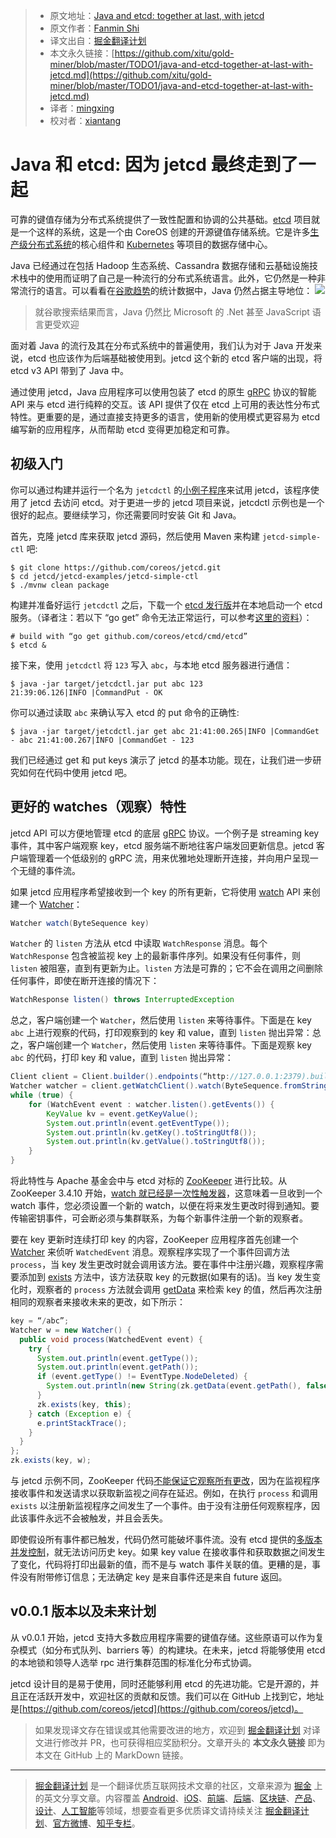 > * 原文地址：[Java and etcd: together at last, with jetcd](https://coreos.com/blog/java-and-etcd-together-with-jetcd)
> * 原文作者：[Fanmin Shi](https://coreos.com/blog/java-and-etcd-together-with-jetcd)
> * 译文出自：[掘金翻译计划](https://github.com/xitu/gold-miner)
> * 本文永久链接：[https://github.com/xitu/gold-miner/blob/master/TODO1/java-and-etcd-together-at-last-with-jetcd.md](https://github.com/xitu/gold-miner/blob/master/TODO1/java-and-etcd-together-at-last-with-jetcd.md)
> * 译者：[mingxing](https://github.com/mingxing47)
> * 校对者：[xiantang](https://github.com/xiantang)

# Java 和 etcd: 因为 jetcd 最终走到了一起

可靠的键值存储为分布式系统提供了一致性配置和协调的公共基础。[etcd](https://github.com/coreos/etcd) 项目就是一个这样的系统，这是一个由 CoreOS 创建的开源键值存储系统。它是许多[生产级分布式系统](https://github.com/coreos/etcd/blob/master/documentation/producing-users.md)的核心组件和 [Kubernetes](https://kubernetes.io/) 等项目的数据存储中心。

Java 已经通过在包括 Hadoop 生态系统、Cassandra 数据存储和云基础设施技术栈中的使用而证明了自己是一种流行的分布式系统语言。此外，它仍然是一种非常流行的语言。可以看看在[谷歌趋势](https://trends.google.com/trends/explore?cat=32&q=%2Fm%2F07sbkfb,%2Fm%2F09gbxjr,%2Fm%2F06ff5,%2Fm%2F0gdzk,%2Fm%2F02p97)的统计数据中，Java 仍然占据主导地位：
![](https://coreos.com/sites/default/files/inline-images/google-trends-java.png)
> 就谷歌搜索结果而言，Java 仍然比 Microsoft 的 .Net 甚至 JavaScript 语言更受欢迎

面对着 Java 的流行及其在分布式系统中的普遍使用，我们认为对于 Java 开发来说，etcd 也应该作为后端基础被使用到。jetcd 这个新的 etcd 客户端的出现，将 etcd v3 API 带到了 Java 中。

通过使用 jetcd，Java 应用程序可以使用包装了 etcd 的原生 [gRPC](https://github.com/coreos/etcd/blob/master/Documentation/dev-guide/api_reference_v3.md) 协议的智能 API 来与 etcd 进行纯粹的交互。该 API 提供了仅在 etcd 上可用的表达性分布式特性。更重要的是，通过直接支持更多的语言，使用新的使用模式更容易为 etcd 编写新的应用程序，从而帮助 etcd 变得更加稳定和可靠。

## 初级入门

你可以通过构建并运行一个名为 `jetcdctl` 的[小例子程序](https://github.com/coreos/jetcd/tree/master/jetcd-examples/jetcd-simple-ctl)来试用 jetcd，该程序使用了 jetcd 去访问 etcd。对于更进一步的 jetcd 项目来说，jetcdctl 示例也是一个很好的起点。要继续学习，你还需要同时安装 Git 和 Java。

首先，克隆 jetcd 库来获取 jetcd 源码，然后使用 Maven 来构建 `jetcd-simple-ctl` 吧:

``` plain
$ git clone https://github.com/coreos/jetcd.git
$ cd jetcd/jetcd-examples/jetcd-simple-ctl
$ ./mvnw clean package
```

构建并准备好运行 `jetcdctl` 之后，下载一个 [etcd 发行版](https://github.com/coreos/etcd/releases)并在本地启动一个 etcd 服务。（译者注：若以下 “go get” 命令无法正常运行，可以参考[这里的资料](https://github.com/etcd-io/etcd/blob/master/Documentation/dl_build.md)）：

``` plain
# build with “go get github.com/coreos/etcd/cmd/etcd”
$ etcd &
```

接下来，使用 `jetcdctl` 将 `123` 写入 `abc`，与本地 etcd 服务器进行通信：

``` plain
$ java -jar target/jetcdctl.jar put abc 123
21:39:06.126|INFO |CommandPut - OK
```

你可以通过读取 `abc` 来确认写入 etcd 的 put 命令的正确性:

``` plain
$ java -jar target/jetcdctl.jar get abc 21:41:00.265|INFO |CommandGet - abc 21:41:00.267|INFO |CommandGet - 123
```

我们已经通过 get 和 put keys 演示了 jetcd 的基本功能。现在，让我们进一步研究如何在代码中使用 jetcd 吧。

## 更好的 watches（观察）特性

jetcd API 可以方便地管理 etcd 的底层 [gRPC](https://github.com/coreos/etcd/blob/master/Documentation/dev-guide/api_reference_v3.md) 协议。一个例子是 streaming key 事件，其中客户端观察 key，etcd 服务端不断地往客户端发回更新信息。jetcd 客户端管理着一个低级别的 gRPC 流，用来优雅地处理断开连接，并向用户呈现一个无缝的事件流。

如果 jetcd 应用程序希望接收到一个 key 的所有更新，它将使用 [watch](https://github.com/coreos/jetcd/blob/18b235a77aa680039cec170a394b8156fb01d7f0/jetcd-core/src/main/java/com/coreos/jetcd/Watch.java#L46) API 来创建一个 [Watcher](https://github.com/coreos/jetcd/blob/18b235a77aa680039cec170a394b8156fb01d7f0/jetcd-core/src/main/java/com/coreos/jetcd/Watch.java#L51)：

``` java
Watcher watch(ByteSequence key)
```

`Watcher` 的 `listen` 方法从 etcd 中读取 `WatchResponse` 消息。每个 `WatchResponse` 包含被监视 key 上的最新事件序列。如果没有任何事件，则 `listen` 被阻塞，直到有更新为止。`listen` 方法是可靠的；它不会在调用之间删除任何事件，即使在断开连接的情况下：

``` java
WatchResponse listen() throws InterruptedException
```

总之，客户端创建一个 `Watcher`，然后使用 `listen` 来等待事件。下面是在 key `abc` 上进行观察的代码，打印观察到的 key 和 value，直到 `listen` 抛出异常：总之，客户端创建一个 `Watcher`，然后使用 `listen` 来等待事件。下面是观察 key `abc` 的代码，打印 key 和 value，直到 `listen` 抛出异常：


``` java
Client client = Client.builder().endpoints(“http://127.0.0.1:2379).build();
Watcher watcher = client.getWatchClient().watch(ByteSequence.fromString("abc"));
while (true) {
    for (WatchEvent event : watcher.listen().getEvents()) {
        KeyValue kv = event.getKeyValue();
        System.out.println(event.getEventType());
        System.out.println(kv.getKey().toStringUtf8());
        System.out.println(kv.getValue().toStringUtf8());
    }
}
```

将此特性与 Apache 基金会中与 etcd 对标的 [ZooKeeper](https://zookeeper.apache.org/doc/r3.4.10/) 进行比较。从 ZooKeeper 3.4.10 开始，[watch 就已经是一次性触发器](https://zookeeper.apache.org/doc/trunk/zookeeperProgrammers.html#sc_WatchSemantics)，这意味着一旦收到一个 watch 事件，您必须设置一个新的 watch，以便在将来发生更改时得到通知。要传输密钥事件，可会断必须与集群联系，为每个新事件注册一个新的观察者。

要在 key 更新时连续打印 key 的内容，ZooKeeper 应用程序首先创建一个 [Watcher](https://zookeeper.apache.org/doc/r3.4.10/api/org/apache/zookeeper/Watcher.html) 来侦听 `WatchedEvent` 消息。观察程序实现了一个事件回调方法 `process`，当 key 发生更改时就会调用该方法。要在事件中注册兴趣，观察程序需要添加到 [exists](https://zookeeper.apache.org/doc/r3.4.10/api/org/apache/zookeeper/ZooKeeper.html#exists%28java.lang.String，%20org.apache.zookeeper.Watcher%29) 方法中，该方法获取 key 的元数据(如果有的话)。当 key 发生变化时，观察者的 `process` 方法就会调用 [getData](https://zookeeper.apache.org/doc/r3.4.10/api/org/apache/zookeeper/ZooKeeper.html#getData%28java.lang.String,%20org.apache.zookeeper.Watcher,%20org.apache.zookeeper.AsyncCallback.DataCallback,%20java.lang.Object%29) 来检索 key 的值，然后再次注册相同的观察者来接收未来的更改，如下所示：

``` java
key = “/abc”;
Watcher w = new Watcher() {
  public void process(WatchedEvent event) {
    try {
      System.out.println(event.getType());
      System.out.println(event.getPath());
      if (event.getType() != EventType.NodeDeleted) {
        System.out.println(new String(zk.getData(event.getPath(), false, null)));
      }
      zk.exists(key, this);
    } catch (Exception e) {
      e.printStackTrace();
    }
  }
};
zk.exists(key, w);
```

与 jetcd 示例不同，ZooKeeper 代码[不能保证它观察所有更改](https://zookeeper.apache.org/doc/trunk/zookeeperProgrammers.html#sc_WatchSemantics)，因为在监视程序接收事件和发送请求以获取新监视之间存在延迟。例如，在执行 `process` 和调用 `exists` 以注册新监视程序之间发生了一个事件。由于没有注册任何观察程序，因此该事件永远不会被触发，并且会丢失。

即使假设所有事件都已触发，代码仍然可能破坏事件流。没有 etcd 提供的[多版本并发控制](https://github.com/coreos/etcd/blob/master/Documentation/learning/data_model.md)，就无法访问历史 key。如果 key value 在接收事件和获取数据之间发生了变化，代码将打印出最新的值，而不是与 watch 事件关联的值。更糟的是，事件没有附带修订信息；无法确定 key 是来自事件还是来自 future 返回。

## v0.0.1 版本以及未来计划

从 v0.0.1 开始，jetcd 支持大多数应用程序需要的键值存储。这些原语可以作为复杂模式（如分布式队列、barriers 等）的构建块。在未来，jetcd 将能够使用 etcd 的本地锁和领导人选举 rpc 进行集群范围的标准化分布式协调。

jetcd 设计目的是易于使用，同时还能够利用 etcd 的先进功能。它是开源的，并且正在活跃开发中，欢迎社区的贡献和反馈。我们可以在 GitHub 上找到它，地址是[https://github.com/coreos/jetcd](https://github.com/coreos/jetcd)。

> 如果发现译文存在错误或其他需要改进的地方，欢迎到 [掘金翻译计划](https://github.com/xitu/gold-miner) 对译文进行修改并 PR，也可获得相应奖励积分。文章开头的 **本文永久链接** 即为本文在 GitHub 上的 MarkDown 链接。

---

> [掘金翻译计划](https://github.com/xitu/gold-miner) 是一个翻译优质互联网技术文章的社区，文章来源为 [掘金](https://juejin.im) 上的英文分享文章。内容覆盖 [Android](https://github.com/xitu/gold-miner#android)、[iOS](https://github.com/xitu/gold-miner#ios)、[前端](https://github.com/xitu/gold-miner#前端)、[后端](https://github.com/xitu/gold-miner#后端)、[区块链](https://github.com/xitu/gold-miner#区块链)、[产品](https://github.com/xitu/gold-miner#产品)、[设计](https://github.com/xitu/gold-miner#设计)、[人工智能](https://github.com/xitu/gold-miner#人工智能)等领域，想要查看更多优质译文请持续关注 [掘金翻译计划](https://github.com/xitu/gold-miner)、[官方微博](http://weibo.com/juejinfanyi)、[知乎专栏](https://zhuanlan.zhihu.com/juejinfanyi)。
